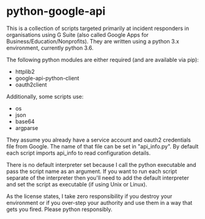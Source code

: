 # python-google-api

This is a collection of scripts targeted primarily at incident responders in organisations using G Suite (also called Google Apps for Business/Education/Nonprofits).  They are written using a python 3.x environment, currently python 3.6.

The following python modules are either required (and are available via pip):

 - httplib2
 - google-api-python-client
 - oauth2client


Additionally, some scripts use:

 - os
 - json
 - base64
 - argparse


They assume you already have a service account and oauth2 credentials file from Google.  The name of that file can be set in "api_info.py".  By default each script imports api_info to read configuration details.

There is no default interpreter set because I call the python executable and pass the script name as an argument.  If you want to run each script separate of the interpreter then you'll need to add the default interpreter and set the script as executable (if using Unix or Linux).

As the license states, I take zero responsibility if you destroy your environment or if you over-step your authority and use them in a way that gets you fired.  Please python responsibly.

